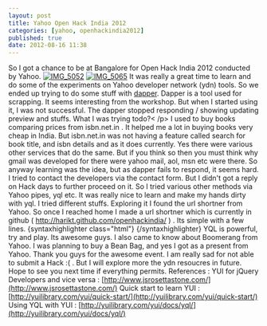 ```yaml
---
layout: post
title: Yahoo Open Hack India 2012
categories: [yahoo, openhackindia2012]
published: true
date: 2012-08-16 11:38
---
```

So I got a chance to be at Bangalore for Open Hack India 2012 conducted by Yahoo.  [![IMG\_5052](http://farm9.staticflickr.com/8286/7751044880_e0cb1fea0b.jpg)](http://www.flickr.com/photos/mrowan/7751044880/ "IMG_5052 by mrowan, on Flickr")  [![IMG\_5065](http://farm9.staticflickr.com/8296/7751030446_54abd3bc44.jpg)](http://www.flickr.com/photos/mrowan/7751030446/ "IMG_5065 by mrowan, on Flickr")  It was really a great time to learn and do some of the experiments on Yahoo developer network (ydn) tools.  So we ended up trying to do some stuff with [dapper](http://open.dapper.net/). Dapper is a tool used for scrapping. It seems interesting from the workshop. But when I started using it, I was not successful. The dapper stopped responding / showing updating preview and stuffs.  What I was trying todo?< /p\>  I used to buy books comparing prices from isbn.net.in . It helped me a lot in buying books very cheap in India. But isbn.net.in was not having a feature called search for book title, and isbn details and as it does currently. Yes there were various other services that do the same. But if you think so then you must think why gmail was developed for there were yahoo mail, aol, msn etc were there.  So anyway learning was the idea, but as dapper fails to respond, it seems hard. I tried to contact the developers via the contact form. But I didn't got a reply on Hack days to further proceed on it. So I tried various other methods via Yahoo pipes, yql etc.  It was really nice to learn and make my hands dirty with yql. I tried different stuffs. Exploring it I found the url shortner from Yahoo.  So once I reached home I made a url shortner which is currently in github ( http://harikt.github.com/openhackindia/ ) . Its simple with a few lines.  {syntaxhighlighter class="html"} {/syntaxhighlighter} YQL is powerful, try and play. Its awesome guys.  I also came to know about Boomerang from Yahoo.  I was planning to buy a Bean Bag, and yes I got as a present from Yahoo.  Thank you guys for the awesome event. I am really sad for not able to submit a Hack :( . But I will explore more the ydn resoucres in future. Hope to see you next time if everything permits.  References :  YUI for jQuery Developers and vice versa : [http://www.jsrosettastone.com/](http://www.jsrosettastone.com/)  Quick start to learn YUI : [http://yuilibrary.com/yui/quick-start/](http://yuilibrary.com/yui/quick-start/)  Using YQL with YUI : [http://yuilibrary.com/yui/docs/yql/](http://yuilibrary.com/yui/docs/yql/)   

